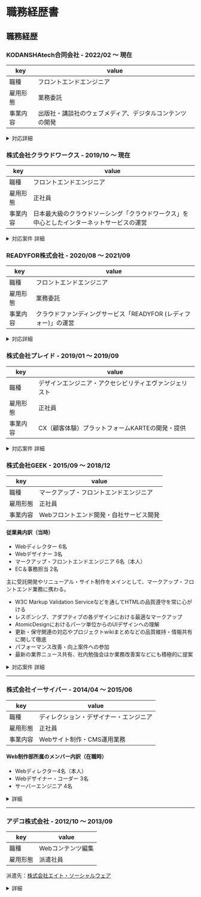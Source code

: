 # 職務経歴書

## 職務経歴

### KODANSHAtech合同会社 - 2022/02 〜 現在
|key|value|
|---|-----|
|職種|フロントエンドエンジニア|
|雇用形態|業務委託|
|事業内容|出版社・講談社のウェブメディア、デジタルコンテンツの開発|

<details>
  <summary>対応詳細</summary>

#### 美容メディアVOCE（ヴォーチェ）のサイト運営・開発サポート

- SEOのためのマークアップ改善提案・修正対応

</details>

### 株式会社クラウドワークス - 2019/10 〜 現在
|key|value|
|---|-----|
|職種|フロントエンドエンジニア|
|雇用形態|正社員|
|事業内容|日本最大級のクラウドソーシング「クラウドワークス」を中心としたインターネットサービスの運営|

<details>
	<summary>対応案件 詳細</summary>

#### プロダクト本部 プロダクト開発部 プラットフォーム開発　開発4グループ ジャンヌチーム(2021/10〜)

「ジャンヌ」は開発チームで不明瞭になっているものや技術的負債をどう解決していくかリードしていくためのものとして命名。
現在あるフロントエンド開発を整理し、正式にフロントエンド基盤を確立させるミッションに取り組む。

2021/10~2022/02 にかけて使用されている Vue.js の v2 から v3 への移行を完了<br />
関連：[Vue 2 からVue 3 に移行完了しました！ - クラウドワークス エンジニアブログ](https://engineer.crowdworks.jp/entry/migrate-vue3)
	
#### フロントエンドサブチーム（2021/06~2021/10）

施策開発チームの構成変更に伴うサブチーム化。主にフロントエンド開発に特化したものを行う。<br />
デザイン基盤整理プロジェクトで Vue.js を用いたページの刷新を行う<br />
関連：[生まれ変わったログインページにまつわるフロントエンド開発の話 - クラウドワークス エンジニアブログ](https://engineer.crowdworks.jp/entry/renewal-login)

#### プロダクト本部 プロダクト開発部 プラットフォーム開発　開発1グループ 施策開発チーム（2020/08~2021/10）

開発者6人（フロントエンド2人, バックエンド4人）, デザイナー1人, プロダクトオーナー1人のプロジェクトチーム。<br />
ユーザ課題を検証し、施策実施・ユーザの発注を促す・定着するものを開発する。

2021年上期（2020/9~2021/3）において全社MVP受賞。<br />
関連：[プロフィールの性別欄で「回答しない」を選べるようになりました | クラウドワークス　お知らせブログ](https://blog.crowdworks.jp/?p=4222)

[カンタン発注プラン診断](https://crowdworks.jp/order_plan_diagnoses)診断機能の開発<br />
関連：[クラウドワークス、業界初「カンタン発注プラン診断」機能を公開｜株式会社クラウドワークスのプレスリリース](https://prtimes.jp/main/html/rd/p/000000059.000050142.html)

- スクラム開発の実施
- Rails, Vue.js, Storybook を用いた新機能開発
- フロントエンドに関するコードレビュー対応
	
#### プロダクトDiv フロントエンドチーム（2019/10~2020/08）
順不同

- デザインシステム「Mihaly」開発
- ページ表示速度改善施策
  - https://github.com/uknmr/gas-webpagetest を導入したパフォーマンス観測
  - CSS、JSの容量削減（ブロッキングレンダリングの軽減）
- [安心安全宣言](https://crowdworks.jp/static/lp/safe_and_secure/)
  - お仕事の報酬金額の表示を分かりやすくするための取り組み
    - UI実装担当（使用技術: TypeScript, Vue.js, SCSS）
- マーケティング業務
  - A/BテストのためのGoogle Optimize導入
    - A/Bテスト実行に伴うUI改修
  - Mobile First Index対応
    - PCとSPとの表示コンテンツ差分を解消する
  - 新規のDataLayer変数へのpush
  - ランディングページの作成
  - 構造化マークアップを data-vocabulary.org から schema.org へ更新
- アクセシビリティ対応
  - [コーポレートサイトのアクセシビリティチェック](https://note.com/contrabass/n/nf7931eb0c905#T0CYf)
    - WCAG原則における「知覚可能」のレベルA項目チェック・レビュー
  - [プロダクトのアクセシビリティチェック](https://engineer.crowdworks.jp/entry/product_accessibility_check)
    - WCAG2.1レベルA、一部レベルAAの対応確認
  - フォントサイズの一部変更対応
    - [PC版「仕事の詳細」「メッセージ」の文字サイズを変更し、読みやすくなりました | クラウドワークス　お知らせブログ](https://blog.crowdworks.jp/?p=3663)
- フロントエンド基盤整理
  - 外部リンクに`rel="noopener"`をつけて脆弱性・パフォーマンスを改善する
  - 不要なjQuery Plugin剪定、旧ブラウザ対応ハックの削除
  - GitHub Actionsを用いたLP反映作業の自動化
</details>

### READYFOR株式会社 - 2020/08 〜 2021/09
|key|value|
|---|-----|
|職種|フロントエンドエンジニア|
|雇用形態|業務委託|
|事業内容|クラウドファンディングサービス「READYFOR (レディフォー)」の運営|

<details>
  <summary>対応詳細</summary>

- デザインシステムを用いたUIコンポーネントの開発
- UIコンポーネントのアクセシビリティ改善

</details>

### 株式会社プレイド - 2019/01 〜 2019/09

|key|value|
|---|-----|
|職種|デザインエンジニア・アクセシビリティエヴァンジェリスト|
|雇用形態|正社員|
|事業内容|CX（顧客体験）プラットフォームKARTEの開発・提供|
<details>
	<summary>対応案件 詳細</summary>

#### KARTE TALK チーム (2019/01〜03)
- https://karte.io/product/talk/
- トーク機能のデザイン再設計
- 既存機能のマークアップ改修

#### マーケティングチーム （2019/04~09）
- ティザーサイトマークアップ改修・開発環境リファクタリング
</details>

### 株式会社GEEK - 2015/09 ～ 2018/12
|key|value|
|---|-----|
|職種|マークアップ・フロントエンドエンジニア|
|雇用形態|正社員|
|事業内容|Webフロントエンド開発・自社サービス開発|

#### 従業員内訳（当時）
- Webディレクター 6名
- Webデザイナー 3名
- マークアップ・フロントエンドエンジニア 6名（本人）
- EC＆事務担当 2名

主に受託開発やリニューアル・サイト制作をメインとして、マークアップ・フロントエンド業務に携わる。

- W3C Markup Validation Serviceなどを通してHTMLの品質遵守を常に心がける
- レスポンシブ、アダプティブの各デザインにおける最適なマークアップ
- AtomicDesignにおけるパーツ単位からのUIデザインへの理解
- 更新・保守関連の対応やプロジェクトwikiまとめなどの品質維持・情報共有に関して徹底
- パフォーマンス改善・向上案件への参加
- 最新の業界ニュース共有、社内勉強会ほか業務改善案などにも積極的に提案

<details>
	<summary>対応案件 詳細</summary>

#### 社内求人サイト構築
- https://www.geek.co.jp/recruit/
- gulp, pug, postCSS, stylelint, webpack, jQuery, Google Maps

#### シニア向け求人サイト管理画面フォーム フロント実装
- ES6, validatorjs, webpack4, WAI-ARIA, CSS Grid Layout

#### 某菓子メーカーファンサイト おみくじコンテンツサイト フロント開発
- pug, sass, webpack, CakePHP

#### 某菓子メーカー公式コーポレートサイト リニューアル
- 静的実装、アクセシビリティ対応、Webパフォーマンス調整
- Vue, axios, owl.carousel, video.js, Masonry, imagesloaded, lity, intersection-observer

#### 糖尿病患者 アンケートフォーム システム開発
- React, TypeScript, gulp, webpack, less, Storybook

#### コーヒー販売・通販ショップ公式サイト 検索ページSPA構築
- wp-rest-api, Vue.js, vue-router, vue-paginate, axios

#### クラウド型人事管理システム開発
- React, Redux, stylus, ES6

#### 某携帯キャリア スマートフォン用アンケートページ モック作成
- React, creat-react-app, Redux Form

#### 模型・玩具メーカーエアソフトガンサイト 運用
- 一部ページリニューアルでVueを導入
	- Vue.js, vue-carousel, axios

#### 某電気通信事業者 公式求人サイト構築・運用
- WordPress, jQuery, VanillaJS, babel, intersection-observer

#### 某ケーブルTV事業企業 ユーザーボイスページ制作
- JS Plugin - Masonry, Velocity

#### ウォールアートプリント販売サイト構築
- CakePHP, jQuery, CSS3

#### 某ケーブルTV事業配信 韓流番組情報サイト 保守・運用
- HTML5, CSS3, jQuery
- 特集ページ新規テンプレート作成
- 番組APIを利用したAjax通信

#### JOB-CUBE求人サイト構築・運用
- http://jobcube.geek.co.jp/
- http://www.job-cube.net/customize.html
</details>

---

### 株式会社イーサイバー - 2014/04 ～ 2015/06
|key|value|
|---|-----|
|職種|ディレクション・デザイナー・エンジニア|
|雇用形態|正社員|
|事業内容|Webサイト制作・CMS運用業務|

#### Web制作部所属のメンバー内訳（在職時）
- Webディレクター4名（本人）
- Webデザイナー・コーダー 3名
- サーバーエンジニア 4名

<details>
  <summary>詳細</summary>
  クライアント向けWebサイト（主に大学・教育系）の更新業務から提案・デザインおよびHTMLコーディング業務を経験し、
制作後の運用指導や迅速なサポートなどクライアントとのやり取り、一連の作業経験を積むことができた。

#### クライアント
- 東京電機大学
- 順天堂大学スポーツ健康科学部
- 城西大学
- 明治大学付属中野中学・高等学校
- 千葉経済大学
- キヤノンビズアテンダ株式会社
- 三井不動産住宅リース株式会社

</details>

---

### アデコ株式会社 - 2012/10 ～ 2013/09
|key|value|
|---|-----|
|職種|Webコンテンツ編集|
|雇用形態|派遣社員|

派遣先：[株式会社エイト・ソーシャルウェア](http://www.e-sw.co.jp/)

<details>
  <summary>詳細</summary>
アプリ形式のゲームやコミックなどをダウンロードできるモバイル電子出版サイトのコンテンツ制作・運営。

- メインサイト制作
- 特集ページ制作
- キャンペーンページ制作
- コンテンツ企画、提案
- コンテンツ管理表作成
- 更新マニュアル作成

URL：http://csbs.shogakukan.co.jp/
</details>

